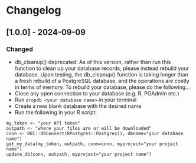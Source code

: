 # Changelog

## [1.0.0] - 2024-09-09

### Changed

- db_cleanup() deprecated: As of this version, rather than run this function to clean up your database records, please instead rebuild your database. Upon testing, the db_cleanup() function is taking longer than a fresh rebuild of a PostgreSQL database, and the operations are costly in terms of memory. To rebuild your database, please do the following...
- Close any open connection to your database (e.g. R, PGAdmin etc.)
- Run `dropdb <your database name>` in your terminal
- Create a new blank database with the desired name
- Run the following in your R script:
```
my_token <- "your API token"
outpath <- "where your files are or will be downloaded"
conn <- DBI::dbConnect(RPostgres::Postgres(), dbname="your database name")
get_my_data(my_token, outpath, conn=conn, myproject="your project name")
update_db(conn, outpath, myproject="your project name")
```